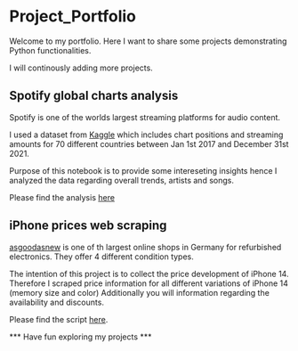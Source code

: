 # Project_Portfolio

Welcome to my portfolio. Here I want to share some projects demonstrating Python functionalities.

I will continously adding more projects.


## Spotify global charts analysis

Spotify is one of the worlds largest streaming platforms for audio content. 

I used a dataset from [Kaggle](https://www.kaggle.com/datasets/dhruvildave/spotify-charts) which includes chart positions and streaming amounts for 70 different countries between Jan 1st 2017 and December 31st 2021.

Purpose of this notebook is to provide some intereseting insights hence I analyzed the data regarding overall trends, artists and songs.

Please find the analysis [here](./Spotify%20Global%20Charts%20Analysis/spotify_analysis.ipynb)


## iPhone prices web scraping

[asgoodasnew](https://asgoodasnew.de/) is one of th largest online shops in Germany for refurbished electronics. They offer 4 different condition types.

The intention of this project is to collect the price development of iPhone 14. Therefore I scraped price information for all different variations of iPhone 14 (memory size and color) Additionally you will information regarding the availability and discounts.

Please find the script [here](./Iphone%20prices%20web%20scraping/scrapping.ipynb).


*** Have fun exploring my projects ***
